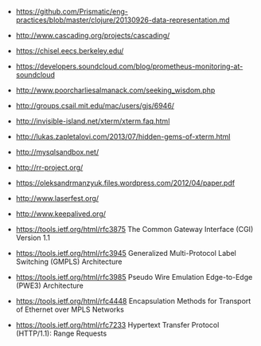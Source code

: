  - https://github.com/Prismatic/eng-practices/blob/master/clojure/20130926-data-representation.md
 - http://www.cascading.org/projects/cascading/
 - https://chisel.eecs.berkeley.edu/
 - https://developers.soundcloud.com/blog/prometheus-monitoring-at-soundcloud
 - http://www.poorcharliesalmanack.com/seeking_wisdom.php
 - http://groups.csail.mit.edu/mac/users/gjs/6946/
 - http://invisible-island.net/xterm/xterm.faq.html
 - http://lukas.zapletalovi.com/2013/07/hidden-gems-of-xterm.html
 - http://mysqlsandbox.net/
 - http://rr-project.org/
 - https://oleksandrmanzyuk.files.wordpress.com/2012/04/paper.pdf
 - http://www.laserfest.org/
 - http://www.keepalived.org/

 - https://tools.ietf.org/html/rfc3875
   The Common Gateway Interface (CGI) Version 1.1

 - https://tools.ietf.org/html/rfc3945
   Generalized Multi-Protocol Label Switching (GMPLS) Architecture

 - https://tools.ietf.org/html/rfc3985
   Pseudo Wire Emulation Edge-to-Edge (PWE3) Architecture

 - https://tools.ietf.org/html/rfc4448
   Encapsulation Methods for Transport of Ethernet over MPLS Networks

 - https://tools.ietf.org/html/rfc7233
   Hypertext Transfer Protocol (HTTP/1.1): Range Requests
